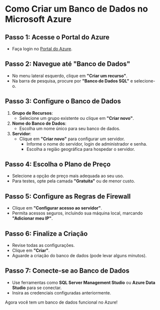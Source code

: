 # Como Criar um Banco de Dados no Microsoft Azure

## Passo 1: Acesse o Portal do Azure
- Faça login no [Portal do Azure](https://portal.azure.com).

## Passo 2: Navegue até "Banco de Dados"
- No menu lateral esquerdo, clique em **"Criar um recurso"**.
- Na barra de pesquisa, procure por **"Banco de Dados SQL"** e selecione-o.

## Passo 3: Configure o Banco de Dados
1. **Grupo de Recursos**:
   - Selecione um grupo existente ou clique em **"Criar novo"**.
2. **Nome do Banco de Dados**:
   - Escolha um nome único para seu banco de dados.
3. **Servidor**:
   - Clique em **"Criar novo"** para configurar um servidor.
     - Informe o nome do servidor, login de administrador e senha.
     - Escolha a região geográfica para hospedar o servidor.

## Passo 4: Escolha o Plano de Preço
- Selecione a opção de preço mais adequada ao seu uso.
- Para testes, opte pela camada **"Gratuita"** ou de menor custo.

## Passo 5: Configure as Regras de Firewall
- Clique em **"Configurar acesso ao servidor"**.
- Permita acessos seguros, incluindo sua máquina local, marcando **"Adicionar meu IP"**.

## Passo 6: Finalize a Criação
- Revise todas as configurações.
- Clique em **"Criar"**.
- Aguarde a criação do banco de dados (pode levar alguns minutos).

## Passo 7: Conecte-se ao Banco de Dados
- Use ferramentas como **SQL Server Management Studio** ou **Azure Data Studio** para se conectar.
- Insira as credenciais configuradas anteriormente.

Agora você tem um banco de dados funcional no Azure!

